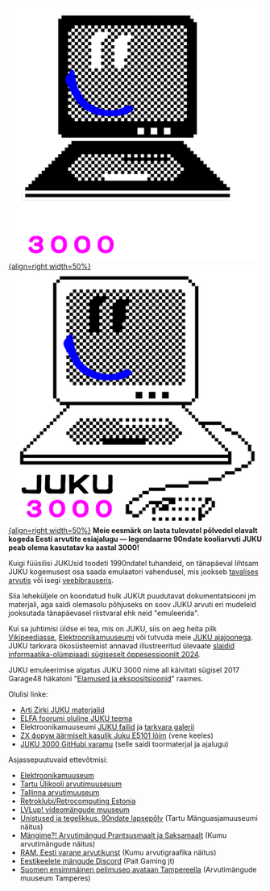 [![Juku3000](images/juku3000_ruut_valge.svg#only-dark){align=right width=50%}](https://infoaed.ee/juku/)
[![Juku3000](images/juku3000_ruut_must.svg#only-light){align=right width=50%}](https://infoaed.ee/juku/)
**Meie eesmärk on lasta tulevatel põlvedel elavalt kogeda Eesti arvutite esiajalugu — legendaarne 90ndate kooliarvuti JUKU peab olema kasutatav ka aastal 3000!**

Kuigi füüsilisi JUKUsid toodeti 1990ndatel tuhandeid, on tänapäeval lihtsam JUKU kogemusest osa saada emulaatori vahendusel, mis jookseb [tavalises arvutis](mame-käivitamine.md) või isegi [veebibrauseris](https://infoaed.ee/juku/).

Siia leheküljele on koondatud hulk JUKUt puudutavat dokumentatsiooni jm materjali, aga saidi olemasolu põhjuseks on soov JUKU arvuti eri mudeleid jooksutada tänapäevasel riistvaral ehk neid "emuleerida".

Kui sa juhtimisi üldse ei tea, mis on JUKU, siis on aeg heita pilk [Vikipeediasse](https://et.wikipedia.org/wiki/Juku_(arvuti)), [Elektroonikamuuseumi](https://elektroonikamuuseum.ee/juku_arvuti_lugu.html) või tutvuda meie [JUKU ajajoonega](ajajoon.md). JUKU tarkvara ökosüsteemist annavad illustreeritud ülevaate [slaidid informaatika-olümpiaadi sügiseselt õppesessioonilt 2024](https://p6drad-teel.net/~p6der/juku-hingeelu_2024_videota.pdf).

JUKU emuleerimise algatus JUKU 3000 nime all käivitati sügisel 2017 Garage48 häkatoni "[Elamused ja ekspositsioonid](https://garage48.org/blog/garage48-elamused-ja-ekspositsioonid-toi-tahed-taevast-raputas-ja-pani-nostalgitsema-voitja-on-ta)" raames.

Olulisi linke:

* [Arti Zirki JUKU materjalid](https://arti.ee/juku/)
* [ELFA foorumi oluline JUKU teema](https://www.elfafoorum.eu/forum/tehnikafoorumid/tark-ja-riistvara-foorum/64851-)
* Elektroonikamuuseumi [JUKU failid](https://elektroonikamuuseum.ee/failid/juku/) ja [tarkvara galerii](https://elektroonikamuuseum.ee/juku_arvuti_tarkvara.html)
* [ZX форум äärmiselt kasulik Juku E5101 lõim](https://zx-pk.ru/threads/27298-juku-e5101.html) (vene keeles)
* [JUKU 3000 GitHubi varamu](https://github.com/infoaed/juku3000) (selle saidi toormaterjal ja ajalugu)

Asjassepuutuvaid ettevõtmisi:

* [Elektroonikamuuseum](https://elektroonikamuuseum.ee/)
* [Tartu Ülikooli arvutimuuseuum](http://arvutimuuseum.ut.ee/)
* [Tallinna arvutimuuseum](http://arvutimuuseum.ee/)
* [Retroklubi/Retrocomputing Estonia](http://pushspace.com/)
* [LVLup! videomängude muuseum](https://www.rara.ee/meist/asukohad/#lvlup-videomangude-muuseum)
* [Unistused ja tegelikkus. 90ndate lapsepõlv](https://web.archive.org/web/20180204224850/https://www.mm.ee/naitused/naitus-unistused-ja-tegelikkus-90ndate-lapsepolv) (Tartu Mänguasjamuuseumi näitus)
* [Mängime?! Arvutimängud Prantsusmaalt ja Saksamaalt](https://web.archive.org/web/20170825094230/https://kumu.ekm.ee/arhiiv/naitused-2013/mangime-arvutimangud-prantsusmaalt-ja-saksamaalt/) (Kumu arvutimängude näitus)
* [RAM. Eesti varane arvutikunst](https://kumu.ekm.ee/syndmus/ram-eesti-varane-arvutikunst/) (Kumu arvutigraafika näitus)
* [Eestikeelete mängude Discord](https://discord.gg/nQvCGeNPhr) (Pait Gaming jt)
* [Suomen ensimmäinen pelimuseo avataan Tampereella](https://yle.fi/uutiset/3-9354287) (Arvutimängude muuseum Tamperes)
